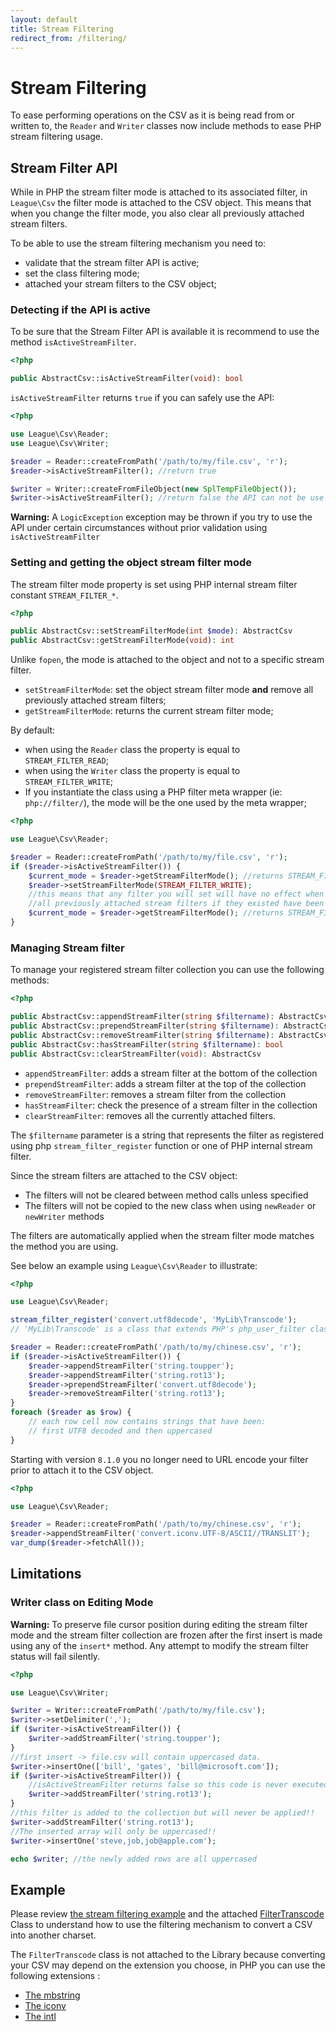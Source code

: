 ```yaml
---
layout: default
title: Stream Filtering
redirect_from: /filtering/
---
```


# Stream Filtering

To ease performing operations on the CSV as it is being read from or written to, the `Reader` and `Writer` classes now include methods to ease PHP stream filtering usage.

## Stream Filter API

While in PHP the stream filter mode is attached to its associated filter, in `League\Csv` the filter mode is attached to the CSV object. This means that when you change the filter mode, you also clear all previously attached stream filters.

To be able to use the stream filtering mechanism you need to:

- validate that the stream filter API is active;
- set the class filtering mode;
- attached your stream filters to the CSV object;

### Detecting if the API is active

To be sure that the Stream Filter API is available it is recommend to use the method `isActiveStreamFilter`.

```php
<?php

public AbstractCsv::isActiveStreamFilter(void): bool
```

`isActiveStreamFilter` returns `true` if you can safely use the API:

```php
<?php

use League\Csv\Reader;
use League\Csv\Writer;

$reader = Reader::createFromPath('/path/to/my/file.csv', 'r');
$reader->isActiveStreamFilter(); //return true

$writer = Writer::createFromFileObject(new SplTempFileObject());
$writer->isActiveStreamFilter(); //return false the API can not be use
```

<p class="message-warning"><strong>Warning:</strong> A <code>LogicException</code> exception may be thrown if you try to use the API under certain circumstances without prior validation using <code>isActiveStreamFilter</code></p>

### Setting and getting the object stream filter mode

The stream filter mode property is set using PHP internal stream filter constant `STREAM_FILTER_*`.

```php
<?php

public AbstractCsv::setStreamFilterMode(int $mode): AbstractCsv
public AbstractCsv::getStreamFilterMode(void): int
```

Unlike `fopen`, the mode is attached to the object and not to a specific stream filter.

- `setStreamFilterMode`: set the object stream filter mode **and** remove all previously attached stream filters;
- `getStreamFilterMode`: returns the current stream filter mode;

By default:

- when using the `Reader` class the property is equal to `STREAM_FILTER_READ`;
- when using the `Writer` class the property is equal to `STREAM_FILTER_WRITE`;
- If you instantiate the class using a PHP filter meta wrapper (ie: `php://filter/`), the mode will be the one used by the meta wrapper;

```php
<?php

use League\Csv\Reader;

$reader = Reader::createFromPath('/path/to/my/file.csv', 'r');
if ($reader->isActiveStreamFilter()) {
    $current_mode = $reader->getStreamFilterMode(); //returns STREAM_FILTER_READ
    $reader->setStreamFilterMode(STREAM_FILTER_WRITE);
    //this means that any filter you will set will have no effect when reading the CSV
    //all previously attached stream filters if they existed have been removed
    $current_mode = $reader->getStreamFilterMode(); //returns STREAM_FILTER_WRITE
}
```

### Managing Stream filter

To manage your registered stream filter collection you can use the following methods:

```php
<?php

public AbstractCsv::appendStreamFilter(string $filtername): AbstractCsv
public AbstractCsv::prependStreamFilter(string $filtername): AbstractCsv
public AbstractCsv::removeStreamFilter(string $filtername): AbstractCsv
public AbstractCsv::hasStreamFilter(string $filtername): bool
public AbstractCsv::clearStreamFilter(void): AbstractCsv
```

- `appendStreamFilter`: adds a stream filter at the bottom of the collection
- `prependStreamFilter`: adds a stream filter at the top of the collection
- `removeStreamFilter`: removes a stream filter from the collection
- `hasStreamFilter`: check the presence of a stream filter in the collection
- `clearStreamFilter`: removes all the currently attached filters.

The `$filtername` parameter is a string that represents the filter as registered using php `stream_filter_register` function or one of PHP internal stream filter.

Since the stream filters are attached to the CSV object:

- The filters will not be cleared between method calls unless specified
- The filters will not be copied to the new class when using `newReader` or `newWriter` methods

The filters are automatically applied when the stream filter mode matches the method you are using.

See below an example using `League\Csv\Reader` to illustrate:

```php
<?php

use League\Csv\Reader;

stream_filter_register('convert.utf8decode', 'MyLib\Transcode');
// 'MyLib\Transcode' is a class that extends PHP's php_user_filter class

$reader = Reader::createFromPath('/path/to/my/chinese.csv', 'r');
if ($reader->isActiveStreamFilter()) {
    $reader->appendStreamFilter('string.toupper');
    $reader->appendStreamFilter('string.rot13');
    $reader->prependStreamFilter('convert.utf8decode');
    $reader->removeStreamFilter('string.rot13');
}
foreach ($reader as $row) {
    // each row cell now contains strings that have been:
    // first UTF8 decoded and then uppercased
}
```

<p class="message-notice">Starting with version <code>8.1.0</code> you no longer need to URL encode your filter prior to attach it to the CSV object.</p>

```php
<?php

use League\Csv\Reader;

$reader = Reader::createFromPath('/path/to/my/chinese.csv', 'r');
$reader->appendStreamFilter('convert.iconv.UTF-8/ASCII//TRANSLIT');
var_dump($reader->fetchAll());
```

## Limitations

### Writer class on Editing Mode

<p class="message-warning"><strong>Warning:</strong> To preserve file cursor position during editing the stream filter mode and the stream filter collection are frozen after the first insert is made using any of the <code>insert*</code> method. Any attempt to modify the stream filter status will fail silently.</p>

```php
<?php

use League\Csv\Writer;

$writer = Writer::createFromPath('/path/to/my/file.csv');
$writer->setDelimiter(',');
if ($writer->isActiveStreamFilter()) {
    $writer->addStreamFilter('string.toupper');
}
//first insert -> file.csv will contain uppercased data.
$writer->insertOne(['bill', 'gates', 'bill@microsoft.com']);
if ($writer->isActiveStreamFilter()) {
    //isActiveStreamFilter returns false so this code is never executed
    $writer->addStreamFilter('string.rot13');
}
//this filter is added to the collection but will never be applied!!
$writer->addStreamFilter('string.rot13');
//The inserted array will only be uppercased!!
$writer->insertOne('steve,job,job@apple.com');

echo $writer; //the newly added rows are all uppercased
```

## Example

Please review <a href="https://github.com/thephpleague/csv/tree/8.2.3/examples/stream.php" target="_blank">the stream filtering example</a> and the attached <a href="https://github.com/thephpleague/csv/tree/8.2.3/examples/lib/FilterTranscode.php" target="_blank">FilterTranscode</a> Class to understand how to use the filtering mechanism to convert a CSV into another charset.

The `FilterTranscode` class is not attached to the Library because converting your CSV may depend on the extension you choose, in PHP you can use the following extensions :

<ul>
<li><a href="http://php.net/mbstring" target="_blank">The mbstring</a></li>
<li><a href="http://php.net/iconv" target="_blank">The iconv</a></li>
<li><a href="http://php.net/intl" target="_blank">The intl</a></li>
</ul>
